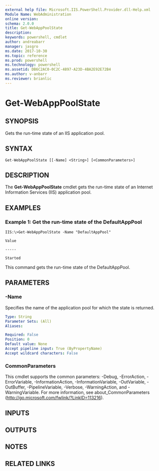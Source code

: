 ```yaml
---
external help file: Microsoft.IIS.PowerShell.Provider.dll-Help.xml
Module Name: WebAdministration
online version: 
schema: 2.0.0
title: Get-WebAppPoolState
description: 
keywords: powershell, cmdlet
author: andreabarr
manager: jasgro
ms.date: 2017-10-30
ms.topic: reference
ms.prod: powershell
ms.technology: powershell
ms.assetid: DB6C2AC0-0C2C-4897-A23D-4BA2E92E72B4
ms.author: v-anbarr
ms.reviewer: brianlic
---
```


# Get-WebAppPoolState

## SYNOPSIS
Gets the run-time state of an IIS application pool.

## SYNTAX

```
Get-WebAppPoolState [[-Name] <String>] [<CommonParameters>]
```

## DESCRIPTION
The **Get-WebAppPoolState** cmdlet gets the run-time state of an Internet Information Services (IIS) application pool.

## EXAMPLES

### Example 1: Get the run-time state of the DefaultAppPool
```
IIS:\>Get-WebAppPoolState -Name "DefaultAppPool"

Value

-----

Started
```

This command gets the run-time state of the DefaultAppPool.

## PARAMETERS

### -Name
Specifies the name of the application pool for which the state is returned.

```yaml
Type: String
Parameter Sets: (All)
Aliases: 

Required: False
Position: 0
Default value: None
Accept pipeline input: True (ByPropertyName)
Accept wildcard characters: False
```

### CommonParameters
This cmdlet supports the common parameters: -Debug, -ErrorAction, -ErrorVariable, -InformationAction, -InformationVariable, -OutVariable, -OutBuffer, -PipelineVariable, -Verbose, -WarningAction, and -WarningVariable. For more information, see about_CommonParameters (http://go.microsoft.com/fwlink/?LinkID=113216).

## INPUTS

## OUTPUTS

## NOTES

## RELATED LINKS

